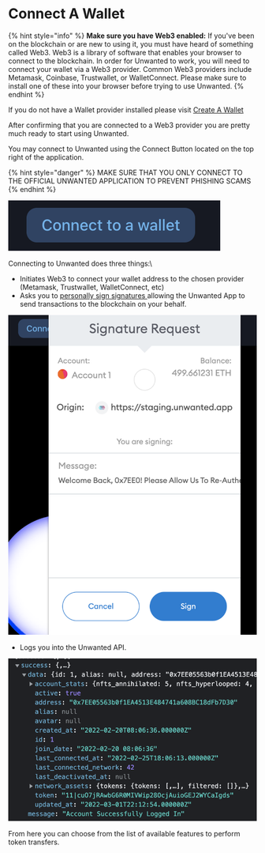 # Connect A Wallet

{% hint style="info" %}
**Make sure you have Web3 enabled:** If you've been on the blockchain or are new to using it, you must have heard of something called Web3. Web3 is a library of software that enables your browser to connect to the blockchain. In order for Unwanted to work, you will need to connect your wallet via a Web3 provider. Common Web3 providers include Metamask, Coinbase, Trustwallet, or WalletConnect. Please make sure to install one of these into your browser before trying to use Unwanted.&#x20;
{% endhint %}

If you do not have a Wallet provider installed please visit [Create A Wallet](create-a-wallet.md)

After confirming that you are connected to a Web3 provider you are pretty much ready to start using Unwanted.&#x20;

You may connect to Unwanted using the Connect Button located on the top right of the application.

{% hint style="danger" %}
MAKE SURE THAT YOU ONLY CONNECT TO THE OFFICIAL UNWANTED APPLICATION TO PREVENT PHISHING SCAMS
{% endhint %}

![](<../.gitbook/assets/Screen Shot 2022-03-01 at 3.01.32 PM.png>)

Connecting to Unwanted does three things:\


* Initiates Web3 to connect your wallet address to the chosen provider (Metamask, Trustwallet, WalletConnect, etc)
* Asks you to [personally sign signatures ](https://web3js.readthedocs.io/en/v1.2.11/web3-eth-personal.html#sign)allowing the Unwanted App to send transactions to the blockchain on your behalf.&#x20;

![](<../.gitbook/assets/Screen Shot 2022-03-01 at 3.11.11 PM (1).png>)

* Logs you into the Unwanted API.

![](<../.gitbook/assets/Screen Shot 2022-03-01 at 3.13.41 PM.png>)



From here you can choose from the list of available features to perform token transfers.
